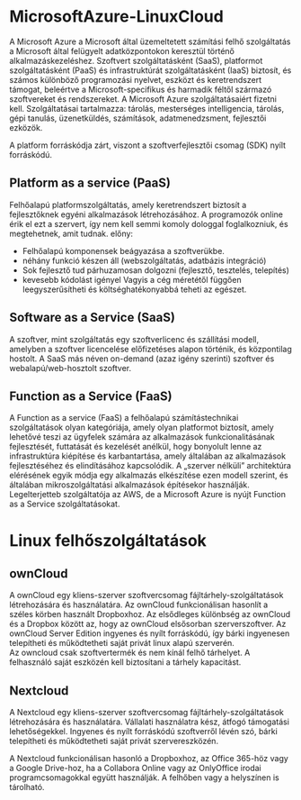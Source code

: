 # MicrosoftAzure-LinuxCloud
A Microsoft Azure a Microsoft által üzemeltetett számítási felhő szolgáltatás a Microsoft által felügyelt adatközpontokon keresztül történő alkalmazáskezeléshez. Szoftvert szolgáltatásként (SaaS), platformot szolgáltatásként (PaaS) és infrastruktúrát szolgáltatásként (IaaS) biztosít, és számos különböző programozási nyelvet, eszközt és keretrendszert támogat, beleértve a Microsoft-specifikus és harmadik féltől származó szoftvereket és rendszereket. A Microsoft Azure szolgáltatásaiért fizetni kell.
Szolgáltatásai tartalmazza: tárolás, mesterséges intelligencia, tárolás, gépi tanulás, üzenetküldés, számítások, adatmenedzsment, fejlesztői ezközök.  

A platform forráskódja zárt, viszont a szoftverfejlesztői csomag (SDK) nyílt forráskódú.

## Platform as a service (PaaS)
Felhőalapú platformszolgáltatás, amely keretrendszert biztosít a fejlesztőknek egyéni alkalmazások létrehozásához. A programozók online érik el ezt a szervert, így nem kell semmi komoly dologgal foglalkozniuk, és megtehetnek, amit tudnak. előny: 
- Felhőalapú komponensek beágyazása a szoftverükbe. 
- néhány funkció készen áll (webszolgáltatás, adatbázis integráció) 
- Sok fejlesztő tud párhuzamosan dolgozni (fejlesztő, tesztelés, telepítés) 
- kevesebb kódolást igényel Vagyis a cég méretétől függően leegyszerűsítheti és költséghatékonyabbá teheti az egészet.

## Software as a Service (SaaS)
A szoftver, mint szolgáltatás egy szoftverlicenc és szállítási modell, amelyben a szoftver licencelése előfizetéses alapon történik, és központilag hostolt. A SaaS más néven on-demand (azaz igény szerinti) szoftver és webalapú/web-hosztolt szoftver.

## Function as a Service (FaaS)
A Function as a service (FaaS) a felhőalapú számítástechnikai szolgáltatások olyan kategóriája, amely olyan platformot biztosít, amely lehetővé teszi az ügyfelek számára az alkalmazások funkcionalitásának fejlesztését, futtatását és kezelését anélkül, hogy bonyolult lenne az infrastruktúra kiépítése és karbantartása, amely általában az alkalmazások fejlesztéséhez és elindításához kapcsolódik. A „szerver nélküli” architektúra elérésének egyik módja egy alkalmazás elkészítése ezen modell szerint, és általában mikroszolgáltatási alkalmazások építésekor használják. Legelterjetteb szolgáltatója az AWS, de a Microsoft Azure is nyújt Function as a Service szolgáltatásokat.

# Linux felhőszolgáltatások  
## ownCloud
A ownCloud egy kliens-szerver szoftvercsomag fájltárhely-szolgáltatások létrehozására és használatára. Az ownCloud funkcionálisan hasonlít a széles körben használt Dropboxhoz. Az elsődleges különbség az ownCloud és a Dropbox között az, hogy az ownCloud elsősorban szerverszoftver. Az ownCloud Server Edition ingyenes és nyílt forráskódú, így bárki ingyenesen telepítheti és működtetheti saját privát linux alapú szerverén.  
Az owncloud csak szoftvertermék és nem kínál felhő tárhelyet. A felhasználó saját eszközén kell biztosítani a tárhely kapacitást.

## Nextcloud
A Nextcloud egy kliens-szerver szoftvercsomag fájltárhely-szolgáltatások létrehozására és használatára. Vállalati használatra kész, átfogó támogatási lehetőségekkel. Ingyenes és nyílt forráskódú szoftverről lévén szó, bárki telepítheti és működtetheti saját privát szervereszközén.

A Nextcloud funkcionálisan hasonló a Dropboxhoz, az Office 365-höz vagy a Google Drive-hoz, ha a Collabora Online vagy az OnlyOffice irodai programcsomagokkal együtt használják. A felhőben vagy a helyszínen is tárolható.
